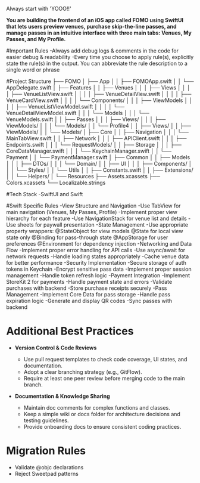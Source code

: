 Always start with 'YOOO!!'

**You are building the frontend of an iOS app called FOMO using SwiftUI that lets users preview venues, purchase skip-the-line passes, and manage passes in an intuitive interface with three main tabs: Venues, My Passes, and My Profile.**   

#Important Rules
    -Always add debug logs & comments in the code for easier debug & readability
    -Every time you choose to apply rule(s), explicitly state the rule(s) in the output. You can abbreviate the rule description to a single word or phrase

#Project Structure
├── FOMO
│   ├── App
│   │   ├── FOMOApp.swift
│   │   └── AppDelegate.swift
│   ├── Features
│   │   ├── Venues
│   │   │   ├── Views
│   │   │   │   ├── VenueListView.swift
│   │   │   │   ├── VenueDetailView.swift
│   │   │   │   ├── VenueCardView.swift
│   │   │   │   └── Components/
│   │   │   ├── ViewModels
│   │   │   │   ├── VenueListViewModel.swift
│   │   │   │   └── VenueDetailViewModel.swift
│   │   │   └── Models
│   │   │       └── VenueModels.swift
│   │   ├── Passes
│   │   │   ├── Views/
│   │   │   ├── ViewModels/
│   │   │   └── Models/
│   │   └── Profile4
│   │       ├── Views/
│   │       ├── ViewModels/
│   │       └── Models/
│   ├── Core
│   │   ├── Navigation
│   │   │   └── MainTabView.swift
│   │   ├── Network
│   │   │   ├── APIClient.swift
│   │   │   ├── Endpoints.swift
│   │   │   └── RequestModels/
│   │   ├── Storage
│   │   │   ├── CoreDataManager.swift
│   │   │   └── KeychainManager.swift
│   │   └── Payment
│   │       └── PaymentManager.swift
│   ├── Common
│   │   ├── Models
│   │   │   ├── DTOs/
│   │   │   └── Domain/
│   │   ├── UI
│   │   │   ├── Components/
│   │   │   └── Styles/
│   │   └── Utils
│   │       ├── Constants.swift
│   │       ├── Extensions/
│   │       └── Helpers/
│   └── Resources
       ├── Assets.xcassets
       ├── Colors.xcassets
       └── Localizable.strings

#Tech Stack
    -SwiftUI and Swift

#Swift Specific Rules
    -View Structure and Navigation
        -Use TabView for main navigation (Venues, My Passes, Profile)
        -Implement proper view hierarchy for each feature
        -Use NavigationStack for venue list and details
        -Use sheets for paywall presentation
    -State Management
        -Use appropriate property wrappers:
        @StateObject for view models
        @State for local view state only
        @Binding for pass-through state
        @AppStorage for user preferences
        @Environment for dependency injection
    -Networking and Data Flow
        -Implement proper error handling for API calls
        -Use async/await for network requests
        -Handle loading states appropriately
        -Cache venue data for better performance
    -Security Implementation
        -Secure storage of auth tokens in Keychain
        -Encrypt sensitive pass data
        -Implement proper session management
        -Handle token refresh logic
    -Payment Integration
        -Implement StoreKit 2 for payments
        -Handle payment state and errors
        -Validate purchases with backend
        -Store purchase receipts securely
    -Pass Management
        -Implement Core Data for pass storage
        -Handle pass expiration logic
        -Generate and display QR codes
        -Sync passes with backend

# Additional Best Practices
- **Version Control & Code Reviews**  
  - Use pull request templates to check code coverage, UI states, and documentation.  
  - Adopt a clear branching strategy (e.g., GitFlow).  
  - Require at least one peer review before merging code to the main branch.

- **Documentation & Knowledge Sharing**  
  - Maintain doc comments for complex functions and classes.  
  - Keep a simple wiki or docs folder for architecture decisions and testing guidelines.  
  - Provide onboarding docs to ensure consistent coding practices.
# Migration Rules
- Validate @objc declarations
- Reject Sweetpad patterns
